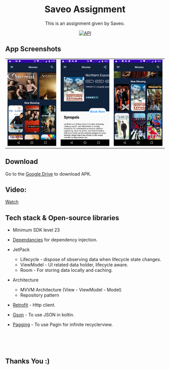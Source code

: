 <h1 align="center">Saveo Assignment</h1>

<p align="center">  
This is an assignment given by Saveo.
</p>

<p align="center">
  <a href="https://android-arsenal.com/api?level=21"><img alt="API" src="https://img.shields.io/badge/API-21%2B-brightgreen.svg?style=flat"/></a>
</p>



## App Screenshots

<table>
  <tr>
    <td><img src="https://github.com/pravin5551/Saveo-Assignemnt/blob/main/app/src/images/ss_one.png" width="200"/></td>
    <td><img src="https://github.com/pravin5551/Saveo-Assignemnt/blob/main/app/src/images/ss_three-093113.png" width="200"/></td>
     <td><img src="https://github.com/pravin5551/Saveo-Assignemnt/blob/main/app/src/images/ss_two.png" width="200"/></td>
  </tr>
  


  
 </table>



## Download
Go to the [Google Drive](https://drive.google.com/drive/folders/18aMNxtGhEmKanCD5HCPOW7mC08WOaMVH?usp=sharing) to download APK.

## Video: 
[Watch](https://drive.google.com/file/d/1oh_KFIwRNPDSlODxn1wHGhkMhiRG8-7z/view?usp=sharing)



## Tech stack & Open-source libraries
- Minimum SDK level 23
- [Dependancies](https://github.com/pravin5551/Saveo-Assignemnt/blob/main/app/build.gradle) for dependency injection.

- JetPack
  - Lifecycle - dispose of observing data when lifecycle state changes.
  - ViewModel - UI related data holder, lifecycle aware.
  - Room - For storing data locally and caching.
- Architecture
  - MVVM Architecture (View - ViewModel - Model)
  - Repository pattern
- [Retrofit](https://square.github.io/retrofit/) - Http client.
- [Gson](https://github.com/google/gson) - To use JSON in koltin.
- [Pagging](https://developer.android.com/jetpack/androidx/releases/pagingn) - To use Pagin for infinite recyclerview.
</br>
</br>
</br>


## Thanks You :)


